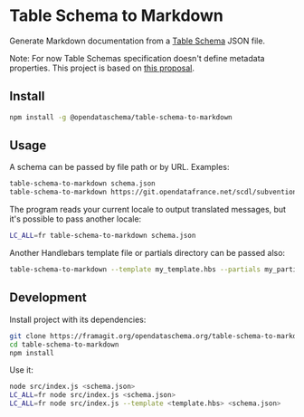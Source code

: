 # Table Schema to Markdown

Generate Markdown documentation from a [Table Schema](https://frictionlessdata.io/specs/table-schema/) JSON file.

Note: For now Table Schemas specification doesn't define metadata properties. This project is based on [this proposal](https://github.com/frictionlessdata/specs/pull/630).

## Install

```bash
npm install -g @opendataschema/table-schema-to-markdown
```

## Usage

A schema can be passed by file path or by URL. Examples:

```bash
table-schema-to-markdown schema.json
table-schema-to-markdown https://git.opendatafrance.net/scdl/subventions/raw/master/schema.json
```

The program reads your current locale to output translated messages, but it's possible to pass another locale:

```bash
LC_ALL=fr table-schema-to-markdown schema.json
```

Another Handlebars template file or partials directory can be passed also:

```bash
table-schema-to-markdown --template my_template.hbs --partials my_partials_dir schema.json
```

## Development

Install project with its dependencies:

```bash
git clone https://framagit.org/opendataschema.org/table-schema-to-markdown.git
cd table-schema-to-markdown
npm install
```

Use it:

```bash
node src/index.js <schema.json>
LC_ALL=fr node src/index.js <schema.json>
LC_ALL=fr node src/index.js --template <template.hbs> <schema.json>
```
